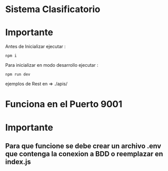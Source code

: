 # Sistema Clasificatorio 

# Importante 

Antes de Inicializar ejecutar :

`npm i `

Para inicializar en modo desarrollo ejecutar :

` npm run dev `

ejemplos de Rest en => ./apis/

# Funciona en el Puerto 9001

# Importante
 
 ## Para que funcione se debe crear un archivo .env que contenga la conexion a BDD o reemplazar en index.js 